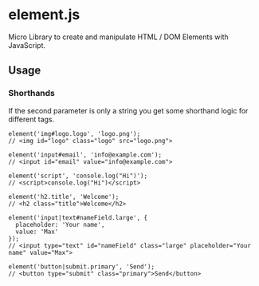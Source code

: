 # element.js
Micro Library to create and manipulate HTML / DOM Elements with JavaScript.

## Usage

### Shorthands

If the second parameter is only a string you get some shorthand logic for different tags.

```JS
element('img#logo.logo', 'logo.png');
// <img id="logo" class="logo" src="logo.png">

element('input#email', 'info@example.com');
// <input id="email" value="info@example.com">

element('script', 'console.log("Hi")');
// <script>console.log("Hi")</script>

element('h2.title', 'Welcome');
// <h2 class="title">Welcome</h2>
```

```
element('input|text#nameField.large', {
  placeholder: 'Your name',
  value: 'Max'
});
// <input type="text" id="nameField" class="large" placeholder="Your name" value="Max">

element('button|submit.primary', 'Send');
// <button type="submit" class="primary">Send</button>
```